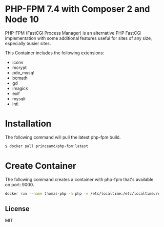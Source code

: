 # PHP-FPM 7.4 with Composer 2 and Node 10

PHP-FPM (FastCGI Process Manager) is an alternative PHP FastCGI implementation with some additional features useful for sites of any size, especially busier sites. 

This Container includes the following extensions:
  - iconv
  - mcrypt
  - pdo_mysql
  - bcmath
  - gd
  - imagick
  - exif
  - mysqli
  - intl
# Installation
The following command will pull the latest php-fpm build.
```sh
$ docker pull princeamd/php-fpm:latest
```
# Create Container
The following command creates a container with php-fpm that's available on port: 9000.
```sh
docker run --name thomas-php -h php -v /etc/localtime:/etc/localtime:ro -d princeamd/php-fpm:latest
```
License
---
MIT
